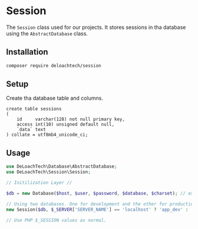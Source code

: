 Session
========

The `Session` class used for our projects. It stores sessions in tha database using the `AbstractDatabase` class.


Installation
------------

```bash
composer require deloachtech/session
```



Setup
-----
Create tha database table and columns.

```mysql
create table sessions
(
    id     varchar(128) not null primary key,
    access int(10) unsigned default null,
    `data` text
) collate = utf8mb4_unicode_ci;

```

Usage
-----

```php
use DeLoachTech\Database\AbstractDatabase;
use DeLoachTech\Session\Session;

// Initilization Layer //

$db = new Database($host, $user, $password, $database, $charset); // extends the AbstractDatabase

// Using two databases. One for development and the other for production.
new Session($db, $_SERVER['SERVER_NAME'] == 'localhost' ? 'app_dev' : 'app_prod');

// Use PHP $_SESSION values as normal.
```